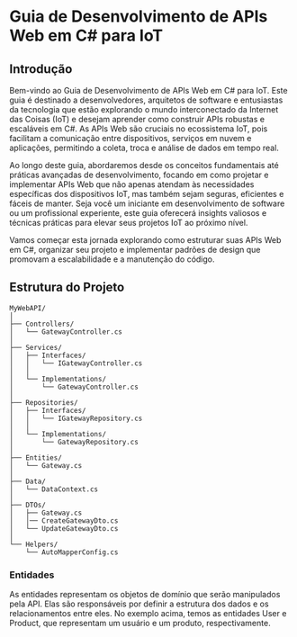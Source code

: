 # Guia de Desenvolvimento de APIs Web em C# para IoT

## Introdução

Bem-vindo ao Guia de Desenvolvimento de APIs Web em C# para IoT. Este guia é destinado a desenvolvedores, arquitetos de software e entusiastas da tecnologia que estão explorando o mundo interconectado da Internet das Coisas (IoT) e desejam aprender como construir APIs robustas e escaláveis em C#. As APIs Web são cruciais no ecossistema IoT, pois facilitam a comunicação entre dispositivos, serviços em nuvem e aplicações, permitindo a coleta, troca e análise de dados em tempo real.

Ao longo deste guia, abordaremos desde os conceitos fundamentais até práticas avançadas de desenvolvimento, focando em como projetar e implementar APIs Web que não apenas atendam às necessidades específicas dos dispositivos IoT, mas também sejam seguras, eficientes e fáceis de manter. Seja você um iniciante em desenvolvimento de software ou um profissional experiente, este guia oferecerá insights valiosos e técnicas práticas para elevar seus projetos IoT ao próximo nível.

Vamos começar esta jornada explorando como estruturar suas APIs Web em C#, organizar seu projeto e implementar padrões de design que promovam a escalabilidade e a manutenção do código.

## Estrutura do Projeto

```
MyWebAPI/
│
├── Controllers/
│   └── GatewayController.cs
│
├── Services/
│   ├── Interfaces/
│   │   └── IGatewayController.cs
│   │
│   └── Implementations/
│       └── GatewayController.cs
│
├── Repositories/
│   ├── Interfaces/
│   │   └── IGatewayRepository.cs
│   │
│   └── Implementations/
│       └── GatewayRepository.cs
│
├── Entities/
│   └── Gateway.cs
│
├── Data/
│   └── DataContext.cs
│
├── DTOs/
│   ├── Gateway.cs
│   │── CreateGatewayDto.cs
│   └── UpdateGatewayDto.cs
│
└── Helpers/
    └── AutoMapperConfig.cs
```

### Entidades

As entidades representam os objetos de domínio que serão manipulados pela API. Elas são responsáveis por definir a estrutura dos dados e os relacionamentos entre eles. No exemplo acima, temos as entidades User e Product, que representam um usuário e um produto, respectivamente.



